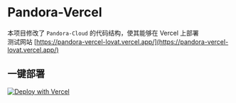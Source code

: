 # Pandora-Vercel
本项目修改了 `Pandora-Cloud` 的代码结构，使其能够在 Vercel 上部署  
测试网站 [https://pandora-vercel-lovat.vercel.app/](https://pandora-vercel-lovat.vercel.app/)
## 一键部署
[![Deploy with Vercel](https://vercel.com/button)](https://vercel.com/new/clone?repository-url=https%3A%2F%2Fgithub.com%2Fchrysoljq%2Fpandora-vercel&project-name=pandora-vercel&framework=other)